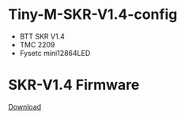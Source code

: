 # Tiny-M-SKR-V1.4-config
- BTT SKR V1.4
- TMC 2209
- Fysetc mini12864LED

# SKR-V1.4 Firmware
[Download](https://raw.githubusercontent.com/Sanksu/Tiny-M-SKR-V1.4-klipper-config/main/firmware.bin)

